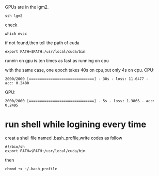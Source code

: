 GPUs are in the lgm2.

```
ssh lgm2
```
check
```
which nvcc
```
if not found,then tell the path of cuda
```
export PATH=$PATH:/usr/local/cuda/bin
```

runnin on gpu is ten times as fast as running on cpu

with the same case, one epoch takes 40s on cpu,but only 4s on cpu.
CPU:
```
2000/2000 [==============================] - 38s - loss: 11.6477 - acc: 0.2480
```
GPU:
```
2000/2000 [==============================] - 5s - loss: 1.3866 - acc: 0.2495
```
# run shell while logining every time
creat a shell file named .bash_profile,write codes as follow 
```
#!/bin/sh
export PATH=$PATH:/usr/local/cuda/bin
```
then
```
chmod +x ~/.bash_profile
```
